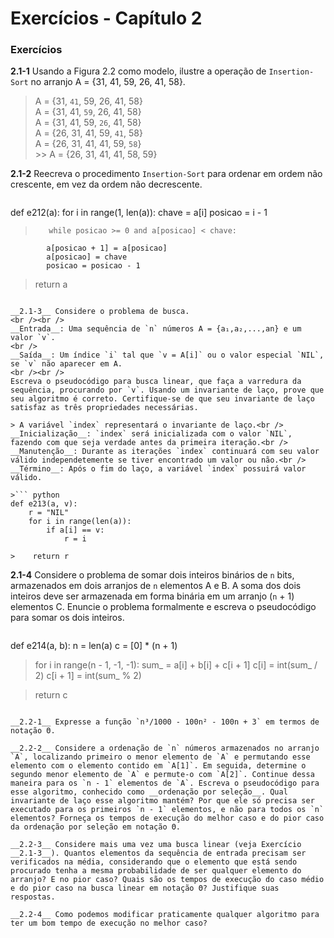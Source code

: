 # Exercícios - Capítulo 2

### Exercícios

__2.1-1__ Usando a Figura 2.2 como modelo, ilustre a operação de `Insertion-Sort` no arranjo A = {31, 41, 59, 26, 41, 58}.

> A = {31, `41`, 59, 26, 41, 58} <br />
> A = {31, 41, `59`, 26, 41, 58} <br />
> A = {31, 41, 59, `26`, 41, 58} <br />
> A = {26, 31, 41, 59, `41`, 58} <br />
> A = {26, 31, 41, 41, 59, `58`} <br />
> \>> A = {26, 31, 41, 41, 58, 59}   

__2.1-2__ Reecreva o procedimento `Insertion-Sort` para ordenar em ordem não crescente, em vez da ordem não decrescente.

>``` python
def e212(a):
    for i in range(1, len(a)):
        chave = a[i]
        posicao = i - 1

>        while posicao >= 0 and a[posicao] < chave:
            a[posicao + 1] = a[posicao]
            a[posicao] = chave
            posicao = posicao - 1

>    return a
```

__2.1-3__ Considere o problema de busca.
<br /><br />
__Entrada__: Uma sequência de `n` números A = {a₁,a₂,...,an} e um valor `v`.
<br />
__Saída__: Um índice `i` tal que `v = A[i]` ou o valor especial `NIL`, se `v` não aparecer em A.
<br /><br />
Escreva o pseudocódigo para busca linear, que faça a varredura da sequência, procurando por `v`. Usando um invariante de laço, prove que seu algoritmo é correto. Certifique-se de que seu invariante de laço satisfaz as três propriedades necessárias.

> A variável `index` representará o invariante de laço.<br />
__Inicialização__: `index` será inicializada com o valor `NIL`, fazendo com que seja verdade antes da primeira iteração.<br />
__Manutenção__: Durante as iterações `index` continuará com seu valor válido independetemente se tiver encontrado um valor ou não.<br />
__Término__: Após o fim do laço, a variável `index` possuirá valor válido.

>``` python
def e213(a, v):
    r = "NIL"
    for i in range(len(a)):
        if a[i] == v:
            r = i

>    return r
```

__2.1-4__ Considere o problema de somar dois inteiros binários de `n` bits, armazenados em dois arranjos de `n` elementos A e B. A soma dos dois inteiros deve ser armazenada em forma binária em um arranjo (`n` + 1) elementos C. Enuncie o problema formalmente e escreva o pseudocódigo para somar os dois inteiros.

>``` python
def e214(a, b):
    n = len(a)
    c = [0] * (n + 1)

>    for i in range(n - 1, -1, -1):
        sum_ = a[i] + b[i] + c[i + 1]
        c[i] = int(sum_ / 2)
        c[i + 1] = int(sum_ % 2)

>    return c
```

__2.2-1__ Expresse a função `n³/1000 - 100n² - 100n + 3` em termos de notação Θ.

__2.2-2__ Considere a ordenação de `n` números armazenados no arranjo `A`, localizando primeiro o menor elemento de `A` e permutando esse elemento com o elemento contido em `A[1]`. Em seguida, determine o segundo menor elemento de `A` e permute-o com `A[2]`. Continue dessa maneira para os `n - 1` elementos de `A`. Escreva o pseudocódigo para esse algoritmo, conhecido como __ordenação por seleção__. Qual invariante de laço esse algoritmo mantém? Por que ele só precisa ser executado para os primeiros `n - 1` elementos, e não para todos os `n` elementos? Forneça os tempos de execução do melhor caso e do pior caso da ordenação por seleção em notação Θ.

__2.2-3__ Considere mais uma vez uma busca linear (veja Exercício __2.1-3__). Quantos elementos da sequência de entrada precisam ser verificados na média, considerando que o elemento que está sendo procurado tenha a mesma probabilidade de ser qualquer elemento do arranjo? E no pior caso? Quais são os tempos de execução do caso médio e do pior caso na busca linear em notação Θ? Justifique suas respostas.

__2.2-4__ Como podemos modificar praticamente qualquer algoritmo para ter um bom tempo de execução no melhor caso?